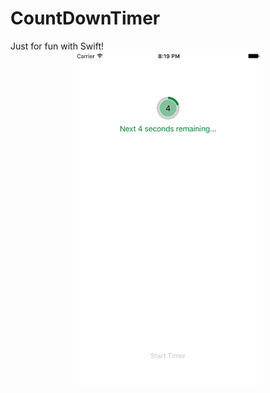 # CountDownTimer

Just for fun with Swift!
<img src="Timer.gif" width="300px" style="margin: 0 auto;display: block;"/>